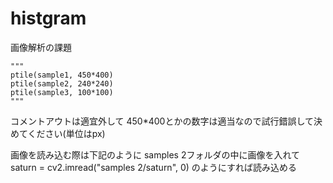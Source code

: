 # histgram
画像解析の課題

```
"""
ptile(sample1, 450*400)
ptile(sample2, 240*240)
ptile(sample3, 100*100)
"""
```

コメントアウトは適宜外して
450*400とかの数字は適当なので試行錯誤して決めてください(単位はpx)

画像を読み込む際は下記のように
samples 2フォルダの中に画像を入れて
saturn = cv2.imread("samples 2/saturn", 0)
のようにすれば読み込める

